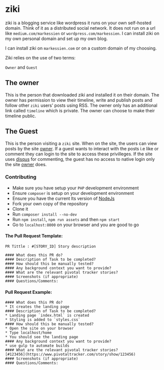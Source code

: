 # ziki

ziki is a blogging service like wordpress it runs on your own self-hosted domain. Think of it as a distributed social network.
It does not run on a url like `medium.com/markessien` or `wordpress.com/markessien`. I can install ziki on my own personal domain and set up my own blog.

I can install ziki on `markessien.com` or on a custom domain of my choosing.

Ziki relies on the use of two terms:

`Owner` and `Guest`

## The owner
This is the person that downloaded ziki and installed it on their domain. The owner has permission to view their timeline, write and publish posts and follow other `ziki` users' posts using RSS. The owner only has an additional link called `timeline` which is private. The owner can choose to make their timeline public.

## The Guest

This is the person visiting a `ziki` site. When on the site, the users can view posts by the site [owner](##The-owner). If a guest wants to interact with the posts i.e like or comment they can login to the site to access these privilleges. If the site uses [disqus](https://disqus.com/) for commenting, the guest has no access to native login only the site [owner](##The-owner) does.

### Contributing
* Make sure you have setup your `PHP` development environment
* Ensure `composer` is setup on your development environment
* Ensure you have the current lts version of [NodeJs](https://nodejs.org)
* Fork your own copy of the repository
* Clone it 
* Run `composer install --no-dev`
* Run `npm install`, `npm run assets` and then `npm start`
* Go to `localhost:8000` on your browser and you are good to go
#### The Pull Request Template: 
```
PR Tittle : #[STORY_ID] Story description

#### What does this PR do?
#### Description of Task to be completed?
#### How should this be manually tested?
#### Any background context you want to provide?
#### What are the relevant pivotal tracker stories?
#### Screenshots (if appropriate)
#### Questions/Comments:
```
#### Pull Request Example:
```
#### What does this PR do?
* It creates the landing page
#### Description of Task to be completed?
* Landing page `index.html` is created
* Styling is added to `styles.css`
#### How should this be manually tested?
* Open the site on your browser
* Type localhost/home
* You should see the landing page
#### Any background context you want to provide?
* use gulp to automate builds
#### What are the relevant pivotal tracker stories?
[#123456](https://www.pivotaltracker.com/story/show/123456)
#### Screenshots (if appropriate)
#### Questions/Comments:
```
